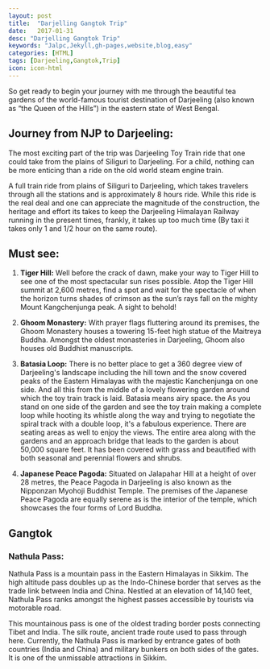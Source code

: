 ```yaml
---
layout: post
title:  "Darjelling Gangtok Trip"
date:   2017-01-31
desc: "Darjelling Gangtok Trip"
keywords: "Jalpc,Jekyll,gh-pages,website,blog,easy"
categories: [HTML]
tags: [Darjeeling,Gangtok,Trip]
icon: icon-html
---
```


So get ready to begin your journey with me through the beautiful tea gardens of the world-famous tourist destination of Darjeeling (also known as “the Queen of the Hills”) in the eastern state of West Bengal.

## Journey from NJP to Darjeeling:

The most exciting part of the trip was  Darjeeling Toy Train ride that one could take from the plains of Siliguri to Darjeeling. For a child, nothing can be more enticing than a ride on the old world steam engine train.

A full train ride from plains of Siliguri to Darjeeling, which takes travelers through all the stations and is approximately 8 hours ride. While this ride is the real deal and one can appreciate the magnitude of the construction, the heritage and effort its takes to keep the Darjeeling Himalayan Railway running in the present times, frankly, it takes up too much time (By taxi it takes only 1 and 1/2 hour on the same route).

## Must see:

1) **Tiger Hill:**  Well before the crack of dawn, make your way to Tiger Hill to see one of the most spectacular sun rises possible. Atop the Tiger Hill summit at 2,600 metres, find a spot and wait for the spectacle of when the horizon turns shades of crimson as the sun’s rays fall on the mighty Mount Kangchenjunga peak. A sight to behold!

2) **Ghoom Monastery:** With prayer flags fluttering around its premises, the Ghoom Monastery houses a towering 15-feet high statue of the Maitreya Buddha. Amongst the oldest monasteries in Darjeeling, Ghoom also houses old Buddhist manuscripts.

3) **Batasia Loop:** There is no better place to get a 360 degree view of Darjeeling's landscape including the hill town and the snow covered peaks of the Eastern Himalayas with the majestic Kanchenjunga on one side. And all this from the middle of a lovely flowering garden around which the toy train track is laid. 
Batasia means airy space. the As you stand on one side of the garden and see the toy train making a complete loop while hooting its whistle along the way and trying to negotiate the spiral track with a double loop, it's a fabulous experience. 
There are seating areas as well to enjoy the views. The entire area along with the gardens and an approach bridge that leads to the garden is about 50,000 square feet. It has been covered with grass and beautified with both seasonal and perennial flowers and shrubs. 

4) **Japanese Peace Pagoda:** Situated on Jalapahar Hill at a height of over 28 metres, the Peace Pagoda in Darjeeling is also known as the Nipponzan Myohoji Buddhist Temple. The premises of the Japanese Peace Pagoda are equally serene as is the interior of the temple, which showcases the four forms of Lord Buddha.

## Gangtok

### Nathula Pass:

Nathula Pass is a mountain pass in the Eastern Himalayas in Sikkim. The high altitude pass doubles up as the Indo-Chinese border that serves as the trade link between India and China. Nestled at an elevation of 14,140 feet, Nathula Pass ranks amongst the highest passes accessible by tourists via motorable road.

This mountainous pass is one of the oldest trading border posts connecting Tibet and India.  The silk route, ancient trade route used to pass through here. Currently, the Nathula Pass is marked by entrance gates of both countries (India and China) and military bunkers on both sides of the gates. It is one of the unmissable attractions in Sikkim.


